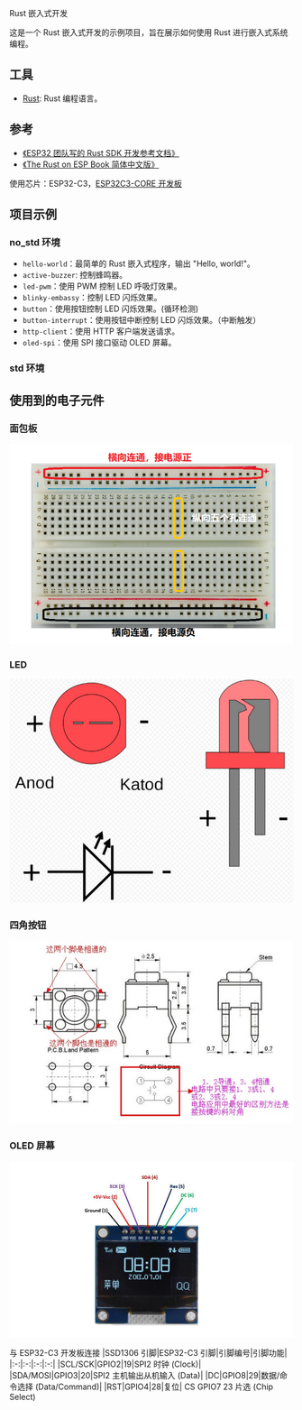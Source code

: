 Rust 嵌入式开发

这是一个 Rust 嵌入式开发的示例项目，旨在展示如何使用 Rust 进行嵌入式系统编程。

## 工具
- [Rust](https://www.rust-lang.org/): Rust 编程语言。

## 参考
- [《ESP32 团队写的 Rust SDK 开发参考文档》](https://esp32.implrust.com/index.html)
- [《The Rust on ESP Book 简体中文版》](https://narukara.github.io/rust-on-esp-book-zh-cn/introduction.html)

使用芯片：ESP32-C3，[ESP32C3-CORE 开发板](https://wiki.luatos.com/chips/esp32c3/board.html)

## 项目示例
### no_std 环境
- `hello-world`：最简单的 Rust 嵌入式程序，输出 "Hello, world!"。
- `active-buzzer`: 控制蜂鸣器。
- `led-pwm`：使用 PWM 控制 LED 呼吸灯效果。
- `blinky-embassy`：控制 LED 闪烁效果。
- `button`：使用按钮控制 LED 闪烁效果。(循环检测)
- `button-interrupt`：使用按钮中断控制 LED 闪烁效果。（中断触发）
- `http-client`：使用 HTTP 客户端发送请求。
- `oled-spi`：使用 SPI 接口驱动 OLED 屏幕。

### std 环境


## 使用到的电子元件
### 面包板
![](./imgs/Breadboard.png)


### LED
![](./imgs/LED.jpg)

### 四角按钮
![](./imgs/Button.jpg)

### OLED 屏幕
![](./imgs/OLED.png)

与 ESP32-C3 开发板连接
|SSD1306 引脚|ESP32-C3 引脚|引脚编号|引脚功能|
|:-:|:-:|:-:|:-:|
|SCL/SCK|GPIO2|19|SPI2 时钟 (Clock)|
|SDA/MOSI|GPIO3|20|SPI2 主机输出从机输入 (Data)|
|DC|GPIO8|29|数据/命令选择 (Data/Command)|
|RST|GPIO4|28|复位|
CS	GPIO7	23	片选 (Chip Select)
